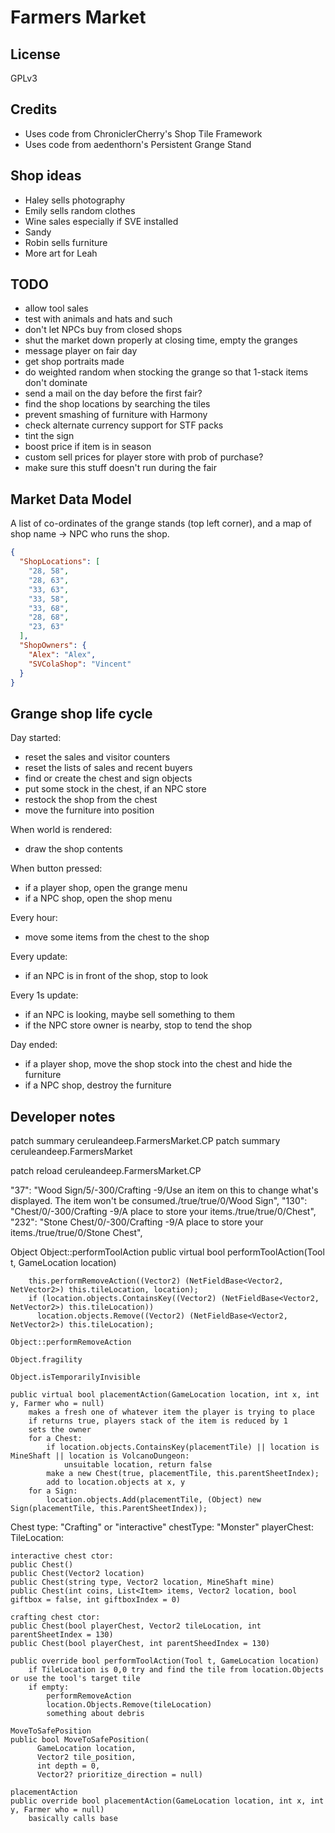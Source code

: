 # Farmers Market

## License

GPLv3

## Credits

* Uses code from ChroniclerCherry's Shop Tile Framework
* Uses code from aedenthorn's Persistent Grange Stand

## Shop ideas
* Haley sells photography
* Emily sells random clothes
* Wine sales especially if SVE installed
* Sandy
* Robin sells furniture
* More art for Leah

## TODO

* allow tool sales
* test with animals and hats and such
* don't let NPCs buy from closed shops
* shut the market down properly at closing time, empty the granges
* message player on fair day
* get shop portraits made
* do weighted random when stocking the grange so that 1-stack items don't dominate
* send a mail on the day before the first fair?
* find the shop locations by searching the tiles
* prevent smashing of furniture with Harmony
* check alternate currency support for STF packs
* tint the sign
* boost price if item is in season
* custom sell prices for player store with prob of purchase?
* make sure this stuff doesn't run during the fair

## Market Data Model
A list of co-ordinates of the grange stands (top left corner),
and a map of shop name -> NPC who runs the shop.

```json
{
  "ShopLocations": [
    "28, 58",
    "28, 63",
    "33, 63",
    "33, 58",
    "33, 68",
    "28, 68",
    "23, 63"
  ],
  "ShopOwners": {
    "Alex": "Alex",
    "SVColaShop": "Vincent"
  }
}
```

## Grange shop life cycle

Day started:
* reset the sales and visitor counters
* reset the lists of sales and recent buyers
* find or create the chest and sign objects
* put some stock in the chest, if an NPC store
* restock the shop from the chest
* move the furniture into position

When world is rendered:
* draw the shop contents

When button pressed:
* if a player shop, open the grange menu
* if a NPC shop, open the shop menu

Every hour:
* move some items from the chest to the shop

Every update:
* if an NPC is in front of the shop, stop to look

Every 1s update:
* if an NPC is looking, maybe sell something to them
* if the NPC store owner is nearby, stop to tend the shop

Day ended:
* if a player shop, move the shop stock into the chest and hide the furniture
* if a NPC shop, destroy the furniture



## Developer notes

patch summary ceruleandeep.FarmersMarket.CP
patch summary ceruleandeep.FarmersMarket

patch reload ceruleandeep.FarmersMarket.CP

  "37": "Wood Sign/5/-300/Crafting -9/Use an item on this to change what's displayed. The item won't be consumed./true/true/0/Wood Sign",
  "130": "Chest/0/-300/Crafting -9/A place to store your items./true/true/0/Chest",
  "232": "Stone Chest/0/-300/Crafting -9/A place to store your items./true/true/0/Stone Chest",


Object
    Object::performToolAction
        public virtual bool performToolAction(Tool t, GameLocation location)
        
        this.performRemoveAction((Vector2) (NetFieldBase<Vector2, NetVector2>) this.tileLocation, location);
        if (location.objects.ContainsKey((Vector2) (NetFieldBase<Vector2, NetVector2>) this.tileLocation))
          location.objects.Remove((Vector2) (NetFieldBase<Vector2, NetVector2>) this.tileLocation);
              
    Object::performRemoveAction
    
    Object.fragility
    
    Object.isTemporarilyInvisible
    
    public virtual bool placementAction(GameLocation location, int x, int y, Farmer who = null)
        makes a fresh one of whatever item the player is trying to place
        if returns true, players stack of the item is reduced by 1
        sets the owner
        for a Chest:
            if location.objects.ContainsKey(placementTile) || location is MineShaft || location is VolcanoDungeon:
                unsuitable location, return false
            make a new Chest(true, placementTile, this.parentSheetIndex);
            add to location.objects at x, y
        for a Sign:
            location.objects.Add(placementTile, (Object) new Sign(placementTile, this.ParentSheetIndex));
        


Chest
    type: "Crafting" or "interactive"
    chestType: "Monster"
    playerChest: 
    TileLocation:
    
    interactive chest ctor:
    public Chest()
    public Chest(Vector2 location)
    public Chest(string type, Vector2 location, MineShaft mine)
    public Chest(int coins, List<Item> items, Vector2 location, bool giftbox = false, int giftboxIndex = 0)
    
    crafting chest ctor:
    public Chest(bool playerChest, Vector2 tileLocation, int parentSheetIndex = 130)
    public Chest(bool playerChest, int parentSheedIndex = 130)
     
    public override bool performToolAction(Tool t, GameLocation location)
        if TileLocation is 0,0 try and find the tile from location.Objects or use the tool's target tile
        if empty: 
            performRemoveAction
            location.Objects.Remove(tileLocation)
            something about debris
       
    MoveToSafePosition
    public bool MoveToSafePosition(
          GameLocation location,
          Vector2 tile_position,
          int depth = 0,
          Vector2? prioritize_direction = null)
       
    placementAction
    public override bool placementAction(GameLocation location, int x, int y, Farmer who = null)
        basically calls base
    